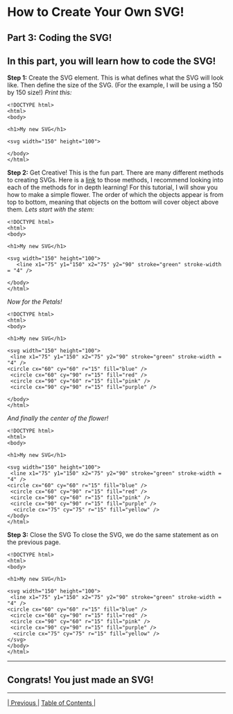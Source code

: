 # How to Create Your Own SVG!
## Part 3: Coding the SVG!
In this part, you will learn how to code the SVG!
---
**Step 1:** Create the SVG element. This is what defines what the SVG will look like. Then define the size of the SVG. (For the example, I will be using a 150 by 150 size!)
*Print this:*
```
<!DOCTYPE html>
<html>
<body>
  
<h1>My new SVG</h1>
  
<svg width="150" height="100">
  
</body>
</html>
```

**Step 2:**  Get Creative! This is the fun part. There are many different methods to creating SVGs. Here is a [link](https://www.w3schools.com/graphics/svg_reference.asp) to those methods, I recommend looking into each of the methods for in depth learning! For this tutorial, I will show you how to make a simple flower.
 The order of which the objects appear is from top to bottom, meaning that objects on the bottom will cover object above them. *Lets start with the stem:*
```  
<!DOCTYPE html>
<html>
<body>
  
<h1>My new SVG</h1>
  
<svg width="150" height="100">
   <line x1="75" y1="150" x2="75" y2="90" stroke="green" stroke-width = "4" />

</body>
</html>
 ```
  *Now for the Petals!*
  ```
<!DOCTYPE html>
<html>
<body>
  
<h1>My new SVG</h1>
  
<svg width="150" height="100">
   <line x1="75" y1="150" x2="75" y2="90" stroke="green" stroke-width = "4" />
  <circle cx="60" cy="60" r="15" fill="blue" />
   <circle cx="60" cy="90" r="15" fill="red" />
   <circle cx="90" cy="60" r="15" fill="pink" />
   <circle cx="90" cy="90" r="15" fill="purple" />

</body>
</html>
  ```
*And finally the center of the flower!*
  ```
<!DOCTYPE html>
<html>
<body>
  
<h1>My new SVG</h1>
  
<svg width="150" height="100">
   <line x1="75" y1="150" x2="75" y2="90" stroke="green" stroke-width = "4" />
  <circle cx="60" cy="60" r="15" fill="blue" />
   <circle cx="60" cy="90" r="15" fill="red" />
   <circle cx="90" cy="60" r="15" fill="pink" />
   <circle cx="90" cy="90" r="15" fill="purple" />
    <circle cx="75" cy="75" r="15" fill="yellow" />
</body>
</html>
 ```
 **Step 3:** Close the SVG
  To close the SVG, we do the same statement as on the previous page.
  ```
<!DOCTYPE html>
<html>
<body>
  
<h1>My new SVG</h1>
  
<svg width="150" height="100">
   <line x1="75" y1="150" x2="75" y2="90" stroke="green" stroke-width = "4" />
  <circle cx="60" cy="60" r="15" fill="blue" />
   <circle cx="60" cy="90" r="15" fill="red" />
   <circle cx="90" cy="60" r="15" fill="pink" />
   <circle cx="90" cy="90" r="15" fill="purple" />
    <circle cx="75" cy="75" r="15" fill="yellow" />
  </svg>
</body>
</html>
 ```
 ---
  ## Congrats! You just made an SVG!
---
|[ Previous ](Page5.md) |   [ Table of Contents ](README.md)  |
